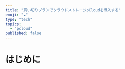 ```yaml
---
title: "買い切りプランでクラウドストレージpCloudを導入する"
emoji: "☁"
type: "tech"
topics:
  - "pcloud"
published: false
---
```


# はじめに

